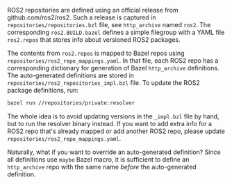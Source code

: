 ROS2 repositories are defined using an official release from github.com/ros2/ros2.
Such a release is captured in `repositories/repositories.bzl` file,
see `http_archive` named `ros2`.
The corresponding `ros2.BUILD.bazel` defines a simple filegroup with a YAML
file `ros2.repos` that stores info about versioned ROS2 packages.

The contents from `ros2.repos` is mapped to Bazel repos using
`repositories/ros2_repo_mappings.yaml`. In that file, each ROS2 repo has
a corresponding dictionary for generation of Bazel `http_archive` definitions.
The auto-generated definitions are stored in `repositories/ros2_repositories_impl.bzl` file.
To update the ROS2 package definitions, run:

```bash
bazel run //repositories/private:resolver
```

The whole idea is to avoid updating versions in the `_impl.bzl` file by hand, but
to run the resolver binary instead. If you want to add extra info
for a ROS2 repo that's already mapped or add another ROS2 repo,
please update `repositories/ros2_repo_mappings.yaml`.

Naturally, what if you want to override an auto-generated definition?
Since all definitions use `maybe` Bazel macro, it is sufficient to define an
`http_archive` repo with the same name _before_ the auto-generated definition.
